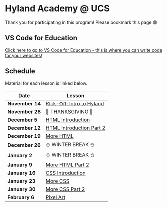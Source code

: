 # Hyland Academy @ UCS
Thank you for participating in this program! Please bookmark this page 😁

## VS Code for Education
[Click here to go to VS Code for Education - this is where you can write code for your websites!](https://vscodeedu.com/my-work/projects)

## Schedule
Material for each lesson is linked below.

| Date | Lesson |
|-|-|
| **November 14** | [Kick-Off: Intro to Hyland](IntroHyland/StudentDesc.md) |
| **November 28** | 🦃 THANKSGIVING 🦃 |
| **December 5** | [HTML Introduction](HtmlIntro/StudentDesc.md) |
| **December 12** | [HTML Introduction Part 2](HtmlIntro2/StudentDesc.md) |
| **December 19** | [More HTML](MoreHtml/StudentDesc.md) |
| **December 26** | ⛄ WINTER BREAK ⛄ |
| **January 2** | ⛄ WINTER BREAK ⛄ |
| **January 9** | [More HTML Part 2](MoreHtmlSub/StudentDesc.md) |
| **January 16** | [CSS Introduction](CssIntro/StudentDesc.md) |
| **January 23** | [More CSS](MoreCss/StudentDesc.md) |
| **January 30** | [More CSS Part 2](MoreCss2/StudentDesc.md) |
| **February 6** | [Pixel Art](Piskel/StudentDesc.md) |
